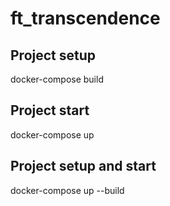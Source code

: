 # ft_transcendence

## Project setup

docker-compose build

## Project start

docker-compose up

## Project setup and start

docker-compose up --build
